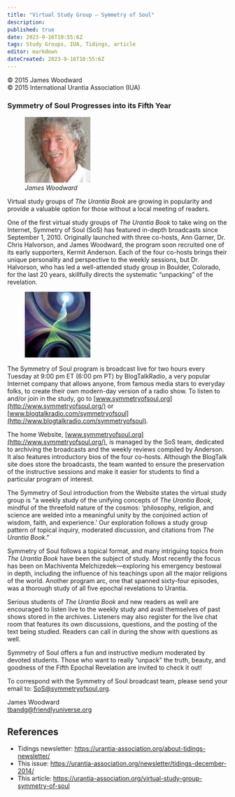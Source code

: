 ```yaml
---
title: "Virtual Study Group – Symmetry of Soul"
description: 
published: true
date: 2023-9-16T10:55:6Z
tags: Study Groups, IUA, Tidings, article
editor: markdown
dateCreated: 2023-9-16T10:55:6Z
---
```


<p class="v-card v-sheet theme--light gray lighten-3 px-2">© 2015 James Woodward<br>© 2015 International Urantia Association (IUA)</p>

### Symmetry of Soul Progresses into its Fifth Year

<figure id="Figure_10" class="image urantiapedia image-style-align-left">
<img src="../../../image/article/IUA_Tidings/James-Woodward-150x150.jpg">
<figcaption><em>James Woodward</em></figcaption>
</figure>

Virtual study groups of _The Urantia Book_ are growing in popularity and provide a valuable option for those without a local meeting of readers.

One of the first virtual study groups of _The Urantia Book_ to take wing on the Internet, Symmetry of Soul (SoS) has featured in-depth broadcasts since September 1, 2010. Originally launched with three co-hosts, Ann Garner, Dr. Chris Halvorson, and James Woodward, the program soon recruited one of its early supporters, Kermit Anderson. Each of the four co-hosts brings their unique personality and perspective to the weekly sessions, but Dr. Halvorson, who has led a well-attended study group in Boulder, Colorado, for the last 20 years, skillfully directs the systematic “unpacking” of the revelation.

<figure id="Figure_11" class="image urantiapedia image-style-align-right">
<img src="../../../image/article/IUA_Tidings/Symetry-of-Soul-150x150.jpg">
</figure>

The Symmetry of Soul program is broadcast live for two hours every Tuesday at 9:00 pm ET (6:00 pm PT) by BlogTalkRadio, a very popular Internet company that allows anyone, from famous media stars to everyday folks, to create their own modern-day version of a radio show. To listen to and/or join in the study, go to [www.symmetryofsoul.org](http://www.symmetryofsoul.org/) or [www.blogtalkradio.com/symmetryofsoul](http://www.blogtalkradio.com/symmetryofsoul).

The home Website, [www.symmetryofsoul.org](http://www.symmetryofsoul.org/), is managed by the SoS team, dedicated to archiving the broadcasts and the weekly reviews compiled by Anderson. It also features introductory bios of the four co-hosts. Although the BlogTalk site does store the broadcasts, the team wanted to ensure the preservation of the instructive sessions and make it easier for students to find a particular program of interest.

The Symmetry of Soul introduction from the Website states the virtual study group is “a weekly study of the unifying concepts of _The Urantia Book_, mindful of the threefold nature of the cosmos: ‘philosophy, religion, and science are welded into a meaningful unity by the conjoined action of wisdom, faith, and experience.’ Our exploration follows a study group pattern of topical inquiry, moderated discussion, and citations from _The Urantia Book_.”

Symmetry of Soul follows a topical format, and many intriguing topics from _The Urantia Book_ have been the subject of study. Most recently the focus has been on Machiventa Melchizedek—exploring his emergency bestowal in depth, including the influence of his teachings upon all the major religions of the world. Another program arc, one that spanned sixty-four episodes, was a thorough study of all five epochal revelations to Urantia.

Serious students of _The Urantia Book_ and new readers as well are encouraged to listen live to the weekly study and avail themselves of past shows stored in the archives. Listeners may also register for the live chat room that features its own discussions, questions, and the posting of the text being studied. Readers can call in during the show with questions as well.

Symmetry of Soul offers a fun and instructive medium moderated by devoted students. Those who want to really “unpack” the truth, beauty, and goodness of the Fifth Epochal Revelation are invited to check it out!

To correspond with the Symmetry of Soul broadcast team, please send your email to: [SoS@symmetryofsoul.org](mailto:SoS@symmetryofsoul.org).

James Woodward  
[tbandg@friendlyuniverse.org](mailto:tbandg@friendlyuniverse.org)

## References

- Tidings newsletter: https://urantia-association.org/about-tidings-newsletter/
- This issue: https://urantia-association.org/newsletter/tidings-december-2014/
- This article: https://urantia-association.org/virtual-study-group-symmetry-of-soul